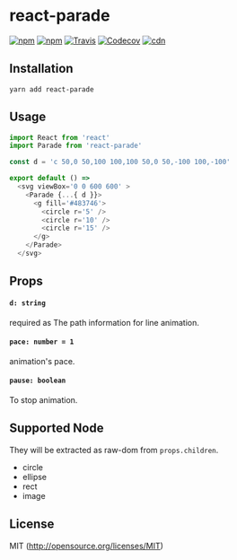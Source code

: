 # react-parade

[![npm](https://img.shields.io/npm/v/react-parade.svg?style=flat-square)](https://www.npmjs.com/package/react-parade)
[![npm](https://img.shields.io/npm/dm/react-parade.svg?style=flat-square)](https://www.npmjs.com/package/react-parade)
[![Travis](https://img.shields.io/travis/kthjm/react-parade.svg?style=flat-square)](https://travis-ci.org/kthjm/react-parade)
[![Codecov](https://img.shields.io/codecov/c/github/kthjm/react-parade.svg?style=flat-square)](https://codecov.io/gh/kthjm/react-parade)
[![cdn](https://img.shields.io/badge/jsdelivr-latest-e84d3c.svg?style=flat-square)](https://cdn.jsdelivr.net/npm/react-parade/dist/min.js)

## Installation
```shell
yarn add react-parade
```

## Usage
```js
import React from 'react'
import Parade from 'react-parade'

const d = 'c 50,0 50,100 100,100 50,0 50,-100 100,-100'

export default () =>
  <svg viewBox='0 0 600 600' >
    <Parade {...{ d }}>
      <g fill='#483746'>
        <circle r='5' />
        <circle r='10' />
        <circle r='15' />
      </g>
    </Parade>
  </svg>
```
## Props

#### `d: string`
required as The path information for line animation.

#### `pace: number = 1`
animation's pace.

#### `pause: boolean`
To stop animation.

## Supported Node
They will be extracted as raw-dom from `props.children`.
* circle
* ellipse
* rect
* image


## License
MIT (http://opensource.org/licenses/MIT)